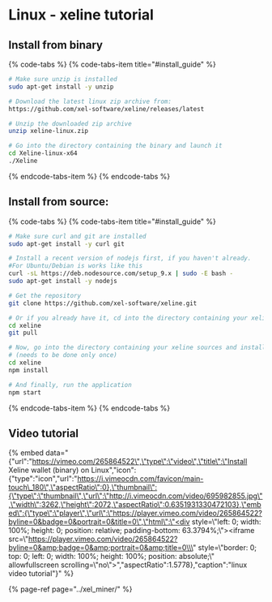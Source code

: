 # Linux - xeline tutorial

## Install from binary

{% code-tabs %}
{% code-tabs-item title="\#install\_guide" %}
```bash
# Make sure unzip is installed
sudo apt-get install -y unzip

# Download the latest linux zip archive from:
https://github.com/xel-software/xeline/releases/latest

# Unzip the downloaded zip archive
unzip xeline-linux.zip

# Go into the directory containing the binary and launch it
cd Xeline-linux-x64
./Xeline
```
{% endcode-tabs-item %}
{% endcode-tabs %}

## **Install from source:**

{% code-tabs %}
{% code-tabs-item title="\#install\_guide" %}
```bash
# Make sure curl and git are installed
sudo apt-get install -y curl git

# Install a recent version of nodejs first, if you haven't already.
#For Ubuntu/Debian is works like this
curl -sL https://deb.nodesource.com/setup_9.x | sudo -E bash -
sudo apt-get install -y nodejs

# Get the repository
git clone https://github.com/xel-software/xeline.git

# Or if you already have it, cd into the directory containing your xeline sources and update the code
cd xeline
git pull

# Now, go into the directory containing your xeline sources and install all dependencies
# (needs to be done only once)
cd xeline
npm install

# And finally, run the application
npm start
```
{% endcode-tabs-item %}
{% endcode-tabs %}

## Video tutorial

{% embed data="{\"url\":\"https://vimeo.com/265864522\",\"type\":\"video\",\"title\":\"Install Xeline wallet \(binary\) on Linux\",\"icon\":{\"type\":\"icon\",\"url\":\"https://i.vimeocdn.com/favicon/main-touch\_180\",\"aspectRatio\":0},\"thumbnail\":{\"type\":\"thumbnail\",\"url\":\"http://i.vimeocdn.com/video/695982855.jpg\",\"width\":3262,\"height\":2072,\"aspectRatio\":0.6351931330472103},\"embed\":{\"type\":\"player\",\"url\":\"https://player.vimeo.com/video/265864522?byline=0&badge=0&portrait=0&title=0\",\"html\":\"<div style=\\\"left: 0; width: 100%; height: 0; position: relative; padding-bottom: 63.3794%;\\\"><iframe src=\\\"https://player.vimeo.com/video/265864522?byline=0&amp;badge=0&amp;portrait=0&amp;title=0\\\" style=\\\"border: 0; top: 0; left: 0; width: 100%; height: 100%; position: absolute;\\\" allowfullscreen scrolling=\\\"no\\\"></iframe></div>\",\"aspectRatio\":1.5778},\"caption\":\"linux video tutorial\"}" %}

{% page-ref page="../xel\_miner/" %}

>

